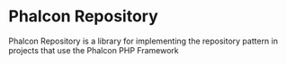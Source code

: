 # Phalcon Repository

Phalcon Repository is a library for implementing the repository pattern in projects that use the Phalcon PHP Framework
